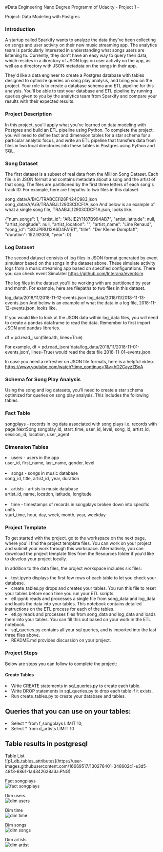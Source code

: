 #Data Engineering Nano Degree Programm of Udacity - Project 1 -
</h1>Project: Data Modeling with Postgres</h1>

<h3>Introduction</h3>

A startup called Sparkify wants to analyze the data they've been collecting on songs and user activity on their new music streaming app. The analytics team is particularly interested in understanding what songs users are listening to. Currently, they don't have an easy way to query their data, which resides in a directory of JSON logs on user activity on the app, as well as a directory with JSON metadata on the songs in their app.

They'd like a data engineer to create a Postgres database with tables designed to optimize queries on song play analysis, and bring you on the project. Your role is to create a database schema and ETL pipeline for this analysis. You'll be able to test your database and ETL pipeline by running queries given to you by the analytics team from Sparkify and compare your results with their expected results.

<h3>Project Description</h3>

In this project, you'll apply what you've learned on data modeling with Postgres and build an ETL pipeline using Python. To complete the project, you will need to define fact and dimension tables for a star schema for a particular analytic focus, and write an ETL pipeline that transfers data from files in two local directories into these tables in Postgres using Python and SQL.



<h3>Song Dataset</h3>

The first dataset is a subset of real data from the Million Song Dataset. Each file is in JSON format and contains metadata about a song and the artist of that song. The files are partitioned by the first three letters of each song's track ID. For example, here are filepaths to two files in this dataset.

song_data/A/B/C/TRABCEI128F424C983.json
song_data/A/A/B/TRAABJL12903CDCF1A.json
And below is an example of what a single song file, TRAABJL12903CDCF1A.json, looks like.

{"num_songs": 1, "artist_id": "ARJIE2Y1187B994AB7", "artist_latitude": null, "artist_longitude": null, "artist_location": "", "artist_name": "Line Renaud", "song_id": "SOUPIRU12A6D4FA1E1", "title": "Der Kleine Dompfaff", "duration": 152.92036, "year": 0}

<h3>Log Dataset</h3>

The second dataset consists of log files in JSON format generated by  event simulator based on the songs in the dataset above. These simulate activity logs from a music streaming app based on specified configurations. There you can check event Simulater https://github.com/Interana/eventsim

The log files in the dataset you'll be working with are partitioned by year and month. For example, here are filepaths to two files in this dataset.

log_data/2018/11/2018-11-12-events.json
log_data/2018/11/2018-11-13-events.json
And below is an example of what the data in a log file, 2018-11-12-events.json, looks like.


If you would like to look at the JSON data within log_data files, you will need to create a pandas dataframe to read the data. Remember to first import JSON and pandas libraries.

df = pd.read_json(filepath, lines=True)

For example, df = pd.read_json('data/log_data/2018/11/2018-11-01-events.json', lines=True) would read the data file 2018-11-01-events.json.

In case you need a refresher on JSON file formats, here is a helpful video. https://www.youtube.com/watch?time_continue=1&v=hO2CayzZBoA


<h3>Schema for Song Play Analysis</h3>
Using the song and log datasets, you'll need to create a star schema optimized for queries on song play analysis. This includes the following tables.

<h3>Fact Table</h3>
songplays - records in log data associated with song plays i.e. records with page NextSong
songplay_id, start_time, user_id, level, song_id, artist_id, session_id, location, user_agent

<h3>Dimension Tables</h3>
<li>users - users in the app <br>
user_id, first_name, last_name, gender, level<br><br>

<li>songs - songs in music database  <br>
song_id, title, artist_id, year, duration<br><br>

<li>artists - artists in music database<br>
artist_id, name, location, latitude, longitude<br><br>

<li>time - timestamps of records in songplays broken down into specific units<br>
start_time, hour, day, week, month, year, weekday<br>


<h3>Project Template</h3>

To get started with the project, go to the workspace on the next page, where you'll find the project template files. You can work on your project and submit your work through this workspace. Alternatively, you can download the project template files from the Resources folder if you'd like to develop your project locally.

In addition to the data files, the project workspace includes six files:

<li>test.ipynb displays the first few rows of each table to let you check your database.
<li>create_tables.py drops and creates your tables. You run this file to reset your tables before each time you run your ETL scripts.
<li>etl.ipynb reads and processes a single file from song_data and log_data and loads the data into your tables. This notebook contains detailed instructions on the ETL process for each of the tables.
<li>etl.py reads and processes files from song_data and log_data and loads them into your tables. You can fill this out based on your work in the ETL notebook.
<li>sql_queries.py contains all your sql queries, and is imported into the last three files above.
<li>README.md provides discussion on your project.


<h3>Project Steps</h3>
Below are steps you can follow to complete the project:

<h4>Create Tables</h4>
<li>Write CREATE statements in sql_queries.py to create each table.
<li>Write DROP statements in sql_queries.py to drop each table if it exists.
<li>Run create_tables.py to create your database and tables.


<h2>Queries that you can use on your tables:</h2>
<li>Select * from f_songplays LIMIT 10;
<li>Select * from d_artists   LIMIT 10



<h2>Table results in postgresql</h2>
Table List<br>
![p1_db_tables_attributes](https://user-images.githubusercontent.com/16669517/130276401-348602c1-e3d5-48f3-8861-1a4342628a3a.PNG)<br>
  
Fact songplays<br>
![fact songplays](https://user-images.githubusercontent.com/16669517/130276252-b47fa04f-b7e2-4998-8a1b-265d3c887727.PNG)<br>
  
Dim users<br>
![dim users](https://user-images.githubusercontent.com/16669517/130276375-7393a281-5975-46dd-b5f4-a6eb42339b11.PNG)<br>
  
Dim time<br>
![dim time](https://user-images.githubusercontent.com/16669517/130276382-71270b47-799d-4adf-91b7-d422051c0f08.PNG)<br>
  
Dim songs<br>
![dim songs](https://user-images.githubusercontent.com/16669517/130276389-24cfd679-f57c-4d33-bbe2-aa7a8e80fcb4.PNG)<br>
  
Dim artists<br>
![dim artist](https://user-images.githubusercontent.com/16669517/130276394-a66a8b26-fe40-4b00-8a9c-50d6e3bb0aa7.PNG)<br>








